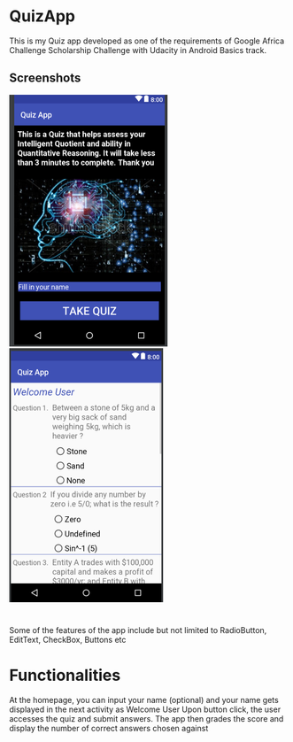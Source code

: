 # QuizApp
This is my Quiz app developed as one of the requirements of Google Africa Challenge Scholarship Challenge with Udacity in Android Basics track.

## Screenshots
![Screen](https://github.com/ShowYoungg/Quiz_App/blob/master/Q1.png)
![Screen](https://github.com/ShowYoungg/Quiz_App/blob/master/Q2.png)

#
Some of the features of the app include but not limited to RadioButton, EditText, CheckBox, Buttons etc
# Functionalities
At the homepage, you can input your name (optional) and your name gets displayed in the next activity as Welcome User
Upon button click, the user accesses the quiz and submit answers. The app then grades the score and display the number of correct answers chosen against 
